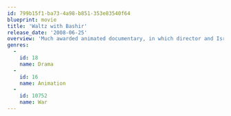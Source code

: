 ```yaml
---
id: 799b15f1-ba73-4a98-b851-353e83540f64
blueprint: movie
title: 'Waltz with Bashir'
release_date: '2008-06-25'
overview: 'Much awarded animated documentary, in which director and Israeli army veteran Ari Folman interviews friends and former soldiers about their memories of  the 1982 Lebanon war and especially the Sabra and Shatila massacre in Beirut. The usage on animation enabled Folman to illustrate their personal memories and dreams.'
genres:
  -
    id: 18
    name: Drama
  -
    id: 16
    name: Animation
  -
    id: 10752
    name: War
---
```

